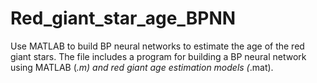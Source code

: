 # Red_giant_star_age_BPNN
Use MATLAB to build BP neural networks to estimate the age of the red giant stars. The file includes a program for building a BP neural network using MATLAB (*.m) and red giant age estimation models (*.mat).
